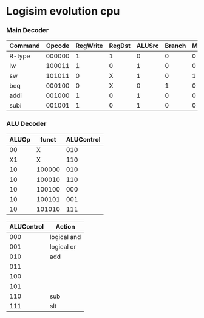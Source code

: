 # Logisim evolution cpu

### Main Decoder

|Command|Opcode|RegWrite|RegDst|ALUSrc|Branch|MemWrite|MemtoReg|ALUOp|
|-|-|-|-|-|-|-|-|-|
|R-type|000000|1|1|0|0|0|0|10|
|lw|100011|1|0|1|0|0|1|00|
|sw|101011|0|X|1|0|1|X|00|
|beq|000100|0|X|0|1|0|X|01|
|addi|001000|1|0|1|0|0|0|00|
|subi|001001|1|0|1|0|0|0|01|

### ALU Decoder

|ALUOp|funct|ALUControl|
|-|-|-|
|00|X|010|
|X1|X|110|
|10|100000|010|
|10|100010|110|
|10|100100|000|
|10|100101|001|
|10|101010|111|

|ALUControl|Action|
|-|-|
|000|logical and|
|001|logical or|
|010|add|
|011||
|100||
|101||
|110|sub|
|111|slt|
